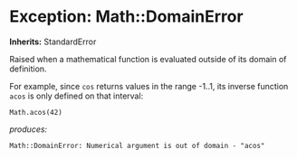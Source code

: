 # Exception: Math::DomainError
**Inherits:** StandardError
    

Raised when a mathematical function is evaluated outside of its domain of
definition.

For example, since `cos` returns values in the range -1..1, its inverse
function `acos` is only defined on that interval:

    Math.acos(42)

*produces:*

    Math::DomainError: Numerical argument is out of domain - "acos"



